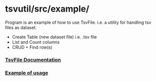 # tsvutil/src/example/
Program is an example of how to use TsvFile.
i.e. a utility for handling tsv files as dataset.
* Create Table (new dataset file) i.e. .tsv file
* List and Count columns
* CRUD + Find row(s)

<h3>

[TsvFile Documentation](https://github.com/dani153i/tsvutil/tree/master/src/tsvutil/)
</h3>
<h3>

[Example of usage](https://github.com/dani153i/tsvutil/tree/master/src/example/)
</h3>